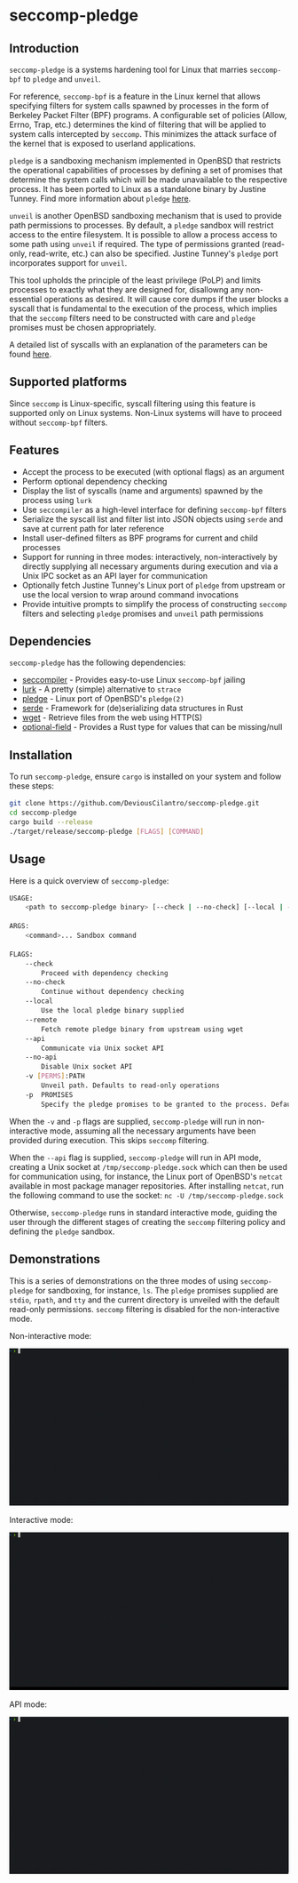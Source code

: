 # seccomp-pledge

## Introduction

`seccomp-pledge` is a systems hardening tool for Linux that marries `seccomp-bpf` to `pledge` and `unveil`.

For reference, `seccomp-bpf` is a feature in the Linux kernel that allows specifying filters for system calls spawned by processes in the form of Berkeley Packet Filter (BPF) programs. A configurable set of policies (Allow, Errno, Trap, etc.) determines the kind of filtering that will be applied to system calls intercepted by `seccomp`. This minimizes the attack surface of the kernel that is exposed to userland applications.

`pledge` is a sandboxing mechanism implemented in OpenBSD that restricts the operational capabilities of processes by defining a set of promises that determine the system calls which will be made unavailable to the respective process. It has been ported to Linux as a standalone binary by Justine Tunney. Find more information about `pledge` [here](https://justine.lol/pledge).

`unveil` is another OpenBSD sandboxing mechanism that is used to provide path permissions to processes. By default, a `pledge` sandbox will restrict access to the entire filesystem. It is possible to allow a process access to some path using `unveil` if required. The type of permissions granted (read-only, read-write, etc.) can also be specified. Justine Tunney's `pledge` port incorporates support for `unveil`.

This tool upholds the principle of the least privilege (PoLP) and limits processes to exactly what they are designed for, disallowng any non-essential operations as desired. It will cause core dumps if the user blocks a syscall that is fundamental to the execution of the process, which implies that the `seccomp` filters need to be constructed with care and `pledge` promises must be chosen appropriately.

A detailed list of syscalls with an explanation of the parameters can be found [here](https://linuxhint.com/list_of_linux_syscalls/).

## Supported platforms

Since `seccomp` is Linux-specific, syscall filtering using this feature is supported only on Linux systems. Non-Linux systems will have to proceed without `seccomp-bpf` filters.

## Features

- Accept the process to be executed (with optional flags) as an argument
- Perform optional dependency checking
- Display the list of syscalls (name and arguments) spawned by the process using `lurk`
- Use `seccompiler` as a high-level interface for defining `seccomp-bpf` filters
- Serialize the syscall list and filter list into JSON objects using `serde` and save at current path for later reference
- Install user-defined filters as BPF programs for current and child processes
- Support for running in three modes: interactively, non-interactively by directly supplying all necessary arguments during execution and via a Unix IPC socket as an API layer for communication
- Optionally fetch Justine Tunney's Linux port of `pledge` from upstream or use the local version to wrap around command invocations
- Provide intuitive prompts to simplify the process of constructing `seccomp` filters and selecting `pledge` promises and `unveil` path permissions

## Dependencies

`seccomp-pledge` has the following dependencies:

- [seccompiler](https://github.com/rust-vmm/seccompiler) - Provides easy-to-use Linux `seccomp-bpf` jailing
- [lurk](https://github.com/JakWai01/lurk) - A pretty (simple) alternative to `strace`
- [pledge](https://justine.lol/pledge) - Linux port of OpenBSD's `pledge(2)`
- [serde](https://serde.rs) - Framework for (de)serializing data structures in Rust
- [wget](https://www.gnu.org/software/wget/) - Retrieve files from the web using HTTP(S)
- [optional-field](https://github.com/cvpartner/optional-field) - Provides a Rust type for values that can be missing/null

## Installation

To run `seccomp-pledge`, ensure `cargo` is installed on your system and follow these steps:

```sh
git clone https://github.com/DeviousCilantro/seccomp-pledge.git
cd seccomp-pledge
cargo build --release
./target/release/seccomp-pledge [FLAGS] [COMMAND]
```

## Usage
Here is a  quick overview of `seccomp-pledge`:
```sh
USAGE:
    <path to seccomp-pledge binary> [--check | --no-check] [--local | --remote] [--api | --no-api] [COMMAND]...
    
ARGS:
    <command>... Sandbox command

FLAGS:
    --check
        Proceed with dependency checking
    --no-check
        Continue without dependency checking
    --local
        Use the local pledge binary supplied
    --remote
        Fetch remote pledge binary from upstream using wget
    --api
        Communicate via Unix socket API
    --no-api
        Disable Unix socket API
    -v [PERMS]:PATH
        Unveil path. Defaults to read-only operations
    -p  PROMISES
        Specify the pledge promises to be granted to the process. Defaults to 'stdio rpath'
```

When the `-v` and `-p` flags are supplied, `seccomp-pledge` will run in non-interactive mode, assuming all the necessary arguments have been provided during execution. This skips `seccomp` filtering.

When the `--api` flag is supplied, `seccomp-pledge` will run in API mode, creating a Unix socket at `/tmp/seccomp-pledge.sock` which can then be used for communication using, for instance,  the Linux port of OpenBSD's `netcat` available in most package manager repositories. After installing `netcat`, run the following command to use the socket: `nc -U /tmp/seccomp-pledge.sock`

Otherwise, `seccomp-pledge` runs in standard interactive mode, guiding the user through the different stages of creating the `seccomp` filtering policy and defining the `pledge` sandbox.

## Demonstrations

This is a series of demonstrations on the three modes of using `seccomp-pledge` for sandboxing, for instance, `ls`. The `pledge` promises supplied are `stdio`, `rpath`, and `tty` and the current directory is unveiled with the default read-only permissions. `seccomp` filtering is disabled for the non-interactive mode.

Non-interactive mode:

![seccomp-pledge non-interactive output](_readme/non-interactive.gif)

Interactive mode:

![seccomp-pledge interactive output](_readme/interactive.gif)

API mode:

![seccomp-pledge pledge-error output](_readme/api.gif)

